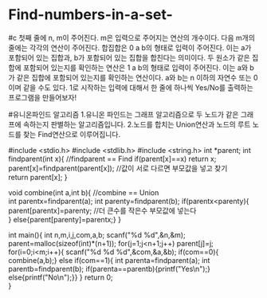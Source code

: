 # Find-numbers-in-a-set-
#c
첫째 줄에 n, m이 주어진다. m은 입력으로 주어지는 연산의 개수이다. 다음 m개의 줄에는 각각의 연산이 주어진다. 합집합은 0 a b의 형태로 입력이 주어진다. 이는 a가 포함되어 있는 집합과, b가 포함되어 있는 집합을 합친다는 의미이다. 두 원소가 같은 집합에 포함되어 있는지를 확인하는 연산은 1 a b의 형태로 입력이 주어진다. 이는 a와 b가 같은 집합에 포함되어 있는지를 확인하는 연산이다. a와 b는 n 이하의 자연수 또는 0이며 같을 수도 있다. 1로 시작하는 입력에 대해서 한 줄에 하나씩 Yes/No를 출력하는 프로그램을 만들어보자!

#유니온파인드 알고리즘
1.유니온 파인드는 그래프 알고리즘으로 두 노드가 같은 그래프에 속하는지 판별하는 알고리즘입니다.
2.노드를 합치는 Union연산과 노드의 루트 노드를 찾는 Find연산으로 이루어집니다.

#include <stdio.h>
#include <stdlib.h>
#include <string.h>
int *parent;
int findparent(int x){ //findparent == Find
	if(parent[x]==x) return x;
	parent[x]=findparent(parent[x]); //값이 서로 다르면 부모값을 넣고 찾기  
	return parent[x];
}


void combine(int a,int b){ //combine == Union  
	int parentx=findparent(a);
	int parenty=findparent(b);
	if(parentx<parenty){ parent[parentx]=parenty; //더 큰수를 작은수 부모값에 넣는다  
		}
	else{parent[parenty]=parentx;}
}


int main(){
	int n,m,i,j,com,a,b;
	scanf("%d %d",&n,&m);
	parent=malloc(sizeof(int)*(n+1));
	for(j=1;j<n+1;j++) parent[j]=j;
	for(i=0;i<m;i++){
		scanf("%d %d %d",&com,&a,&b);
		if(com==0){
			combine(a,b);}
		else if(com==1){
			int parenta=findparent(a);
			int parentb=findparent(b);
			if(parenta==parentb){printf("Yes\n");}
			else{printf("No\n");}}
	}
	return 0;	
}
